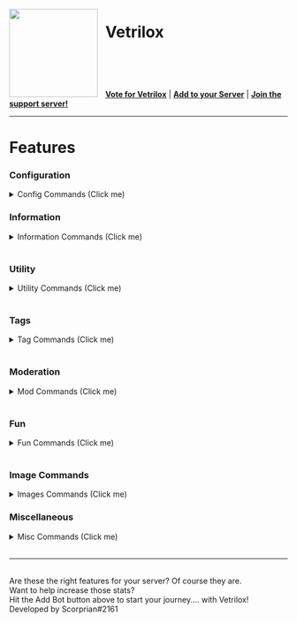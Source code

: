 <html><head></head><body><p><img style="margin-right:1em" width="160px" align="left" src="https://rendernetwork.co/vetriloxtrans.png"></p>
<span title="Vetrilox is a multi-purpose bot with Moderation, Utility and fun commands"><h1>Vetrilox</h1></span>
<br><br><br><br>
<nav>
  <a style="font-weight:bold" href="#">Vote for Vetrilox</a> |
  <a style="font-weight:bold" href="https://discord.com/oauth2/authorize?client_id=492476933808979979&scope=bot&permissions=76870">Add to your Server</a> |
  <a style="font-weight:bold" href="https://discord.gg/sxDtd43">Join the support server!</a>
</nav>
<hr>
<h1><b>Features</b></h1>

<h3><b>Configuration</b></h3>
<details>
  <summary>Config Commands (Click me)</summary>
<table>
<thead>
<tr>
<th style="text-align:left">Command</th>
<th style="text-align:left">Function</th>
</tr>
</thead>
<tbody>
<tr>
<td style="text-align:left">Prefix</td>
  <td style="text-align:left">Shows and Changes the bot prefix</td>
</tr>
<tr>
<td style="text-align:left">SetSuggestionsChannel</td>
  <td style="text-align:left">Sets the servers suggestions channel, used by the bots suggest command</td>
</tr>

</tbody>
</table>
</details>
<h3>Information</h3>
<details>
  <summary>Information Commands (Click me)</summary>
<table>
<thead>
<tr>
<th style="text-align:left">Command</th>
<th style="text-align:left">Function</th>
</tr>
</thead>
<tbody>
<tr>
<td style="text-align:left">Serverinfo</td>
<td style="text-align:left">Displays info about current server</td>
</tr>
<tr>
<td style="text-align:left">Botinfo</td>
<td style="text-align:left">Displays info about Vetrilox itself</td>
</tr>
<tr>
<td style="text-align:left">Roleinfo</td>
<td style="text-align:left">Displays info about specified role</td>
</tr>
<tr>
<td style="text-align:left">Uptime</td>
<td style="text-align:left">Displays how long the bot has been online for</td>
</tr>
<tr>
<td style="text-align:left">Invite</td>
<td style="text-align:left">Displays the invite link</td>
</tr>
<tr>
<td style="text-align:left">Support</td>
<td style="text-align:left">Displays the support server link</td>
</tr>
<tr>
<td style="text-align:left">Vote</td>
<td style="text-align:left">Displays the <a href="https://top.gg">top.gg</a> and <a href="https://discord.boats">discord.boats</a> vote link</td>
</tr>
</tbody>
</table>
</details><br>
  

<h3><b>Utility</b></h3>
<details>
  <summary>Utility Commands (Click me)</summary>
<table>
<thead>
<tr>
<th style="text-align:left">Command</th>
<th style="text-align:left">Function</th>
</tr>
</thead>
<tbody>
<tr>
<td style="text-align:left">Weather</td>
<td style="text-align:left">Displays weather info about specified location</td>
</tr>
<tr>
<td style="text-align:left">Gameinfo[Vote Only]</td>
<td style="text-align:left">Displays info about specified steam game</td>
</tr>
<tr>
<td style="text-align:left">Hastebin[Vote Only]</td>
<td style="text-align:left">Sends you specified text to a new hastebin link</td>
</tr>
<tr>
<td style="text-align:left">MorseCode[Vote Only]</td>
<td style="text-align:left">Translates specified text into morsecode</td>
</tr>
<tr>
<td style="text-align:left">Qrcode[Vote Only]</td>
<td style="text-align:left">Turns your specified text into a qrcode</td>
</tr>
</tbody>
</table>
</details><br>

<h3><b>Tags</b></h3>
<details>
  <summary>Tag Commands (Click me)</summary>
<table>
<thead>
<tr>
<th style="text-align:left">Command</th>
<th style="text-align:left">Function</th>
</tr>
</thead>
<tbody>
<tr>
<td style="text-align:left">Tag-setup</td>
<td style="text-align:left">Sets up tags in your server</td>
</tr>
<tr>
<td style="text-align:left">Tag-create</td>
<td style="text-align:left">Creates a tag</td>
</tr>
<tr>
<td style="text-align:left">Tag-delete</td>
<td style="text-align:left">Deletes a tag</td>
</tr>
<tr>
<td style="text-align:left">Tag</td>
<td style="text-align:left">Displays a tag</td>
</tr>
</tbody>
</table>
</details><br>

<h3><b>Moderation</b></h3>
<details>
  <summary>Mod Commands (Click me)</summary>
<table>
<thead>
<tr>
<th style="text-align:left">Command</th>
<th style="text-align:left">Function</th>
</tr>
</thead>
<tbody>
<tr>
<td style="text-align:left">Ban</td>
<td style="text-align:left">Bans specified member</td>
</tr>
<tr>
<td style="text-align:left">Unban</td>
<td style="text-align:left">Unbans specified member</td>
</tr>
<tr>
<td style="text-align:left">Mute</td>
<td style="text-align:left">Mutes specified member for a specified amount of time</td>
</tr>
<tr>
<td style="text-align:left">Unmute</td>
<td style="text-align:left">Unmutes specified muted member</td>
</tr>
<tr>
<td style="text-align:left">Kick</td>
<td style="text-align:left">Kicks specified member</td>
</tr>
<tr>
<td style="text-align:left">Purge</td>
<td style="text-align:left">Clears specified number of messages</td>
</tr>
<tr>
<td style="text-align:left">Whois</td>
<td style="text-align:left">Sends information about specified member</td>
</tr>
</tbody>
</table>
</details>

<br>
<h3><b>Fun</b></h3>
<details>
  <summary>Fun Commands (Click me)</summary>
<table>
<thead>
<tr>
<th style="text-align:left">Command</th>
<th style="text-align:left">Function</th>
</tr>
</thead>
<tbody>
<tr>
<td style="text-align:left">8Ball</td>
<td style="text-align:left">Answers your question with a random answer</td>
</tr>
<tr>
<td style="text-align:left">Love</td>
<td style="text-align:left">Tells you how much you love the mentioned user</td>
</tr>
<tr>
<td style="text-align:left">Meme</td>
<td style="text-align:left">Sends you a meme from a random meme subreddit</td>
</tr>
<tr>
<td style="text-align:left">Avatar</td>
<td style="text-align:left">Sends you your own avatar</td>
</tr>
<tr>
<td style="text-align:left">Clapify</td>
<td style="text-align:left">Clapifies your specified text</td>
</tr>
<tr>
<td style="text-align:left">Trump</td>
<td style="text-align:left">Sends you a random trump quote</td>
</tr>
<tr>
<td style="text-align:left">FMK</td>
<td style="text-align:left">Do you f*ck, marry or kill the specified user?</td>
</tr>
<tr>
<td style="text-align:left">Joke</td>
<td style="text-align:left">Sends you a random dad joke</td>
</tr>
<tr>
<td style="text-align:left">Random Number</td>
<td style="text-align:left">Chooses a number between 1 and your specified maximum</td>
</tr>

</tbody>
</table>
</details><br>

<h3><b>Image Commands</b></h3>
<details>
  <summary>Images Commands (Click me)</summary>
<table>
<thead>
<tr>
<th style="text-align:left">Command</th>
<th style="text-align:left">Function</th>
</tr>
</thead>
<tbody>
<tr>
<td style="text-align:left">Cat</td>
</tr>
<tr>
<td style="text-align:left">Rabbit</td>
</tr>
<tr>
<td style="text-align:left">Aww</td>
</tr>
<tr>
<td style="text-align:left">Budgie</td>
</tr>
<tr>
<td style="text-align:left">Chinchilla</td>
</tr>
<tr>
<td style="text-align:left">Fox</td>
</tr>
<tr>
<td style="text-align:left">Mice</td>
</tr>
<tr>
<td style="text-align:left">Rat</td>
</tr>
<tr>
<td style="text-align:left">Wolf</td>
</tr>
<tr>
<td style="text-align:left">Guitar</td>
</tr>
<tr>
<td style="text-align:left">Bass</td>
</tr>
<tr>
<td style="text-align:left">Drums</td>
</tr>
<tr>
<td style="text-align:left">Piano</td>
</tr>
<tr>
<td style="text-align:left">Mustang</td>
</tr>
<tr>
<td style="text-align:left">Cayman</td>
</tr>
<tr>
<td style="text-align:left">Meme</td>
</tr>
</tbody>
</table>
</details>

<h3><b>Miscellaneous</b></h3>
<details>
  <summary>Misc Commands (Click me)</summary>
<table>
<thead>
<tr>
<th style="text-align:left">Command</th>
<th style="text-align:left">Function</th>
</tr>
</thead>
<tbody>
<tr>
<td style="text-align:left">Ping</td>
</tr>
<tr>
<td style="text-align:left">Prefix</td>
  <td style="text-align:left">Shows and Changes the bot prefix</td>
</tr>

</tbody>
</table>
</details>



<br>

<hr>
  <br>
Are these the right features for your server? Of course they are.<br>
Want to help increase those stats?<br>
Hit the Add Bot button above to start your journey.... with Vetrilox!  <br>
Developed by Scorprian#2161  <br>
</h4>
